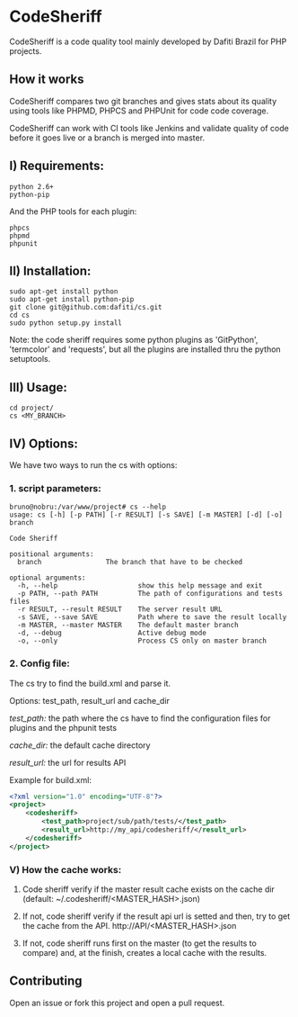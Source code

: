 # CodeSheriff

CodeSheriff is a code quality tool mainly developed by Dafiti Brazil for PHP
projects.

## How it works

CodeSheriff compares two git branches and gives stats about its quality
using tools like PHPMD, PHPCS and PHPUnit for code code coverage.

CodeSheriff can work with CI tools like Jenkins and validate quality of code
before it goes live or a branch is merged into master.

## I) Requirements:

```
python 2.6+
python-pip
```


And the PHP tools for each plugin:

```
phpcs
phpmd
phpunit
```

## II) Installation:

```shell
sudo apt-get install python
sudo apt-get install python-pip
git clone git@github.com:dafiti/cs.git
cd cs
sudo python setup.py install
```

Note: the code sheriff requires some python plugins as 'GitPython', 'termcolor' and 'requests', but all the plugins are installed thru the python setuptools.


## III) Usage:

```shell
cd project/
cs <MY_BRANCH>
```

## IV) Options:

We have two ways to run the cs with options:

### 1. script parameters:

```shell
bruno@nobru:/var/www/project# cs --help
usage: cs [-h] [-p PATH] [-r RESULT] [-s SAVE] [-m MASTER] [-d] [-o] branch

Code Sheriff

positional arguments:
  branch                The branch that have to be checked

optional arguments:
  -h, --help                    show this help message and exit
  -p PATH, --path PATH          The path of configurations and tests files
  -r RESULT, --result RESULT    The server result URL
  -s SAVE, --save SAVE          Path where to save the result locally
  -m MASTER, --master MASTER    The default master branch
  -d, --debug                   Active debug mode
  -o, --only                    Process CS only on master branch
 ```

### 2. Config file: 

The cs try to find the build.xml and parse it.

Options: test_path, result_url and cache_dir

*test_path:* the path where the cs have to find the configuration files for plugins and the phpunit tests

*cache_dir:* the default cache directory

*result_url:* the url for results API

Example for build.xml:

```xml
<?xml version="1.0" encoding="UTF-8"?>
<project>
    <codesheriff>
        <test_path>project/sub/path/tests/</test_path>
        <result_url>http://my_api/codesheriff/</result_url>
    </codesheriff>
</project>
```

### V) How the cache works:

1) Code sheriff verify if the master result cache exists on the cache dir (default: ~/.codesheriff/<MASTER_HASH>.json)

2) If not, code sheriff verify if the result api url is setted and then, try to get the cache from the API. http://API/<MASTER_HASH>.json

3) If not, code sheriff runs first on the master (to get the results to compare) and, at the finish, creates a local cache with the results.


## Contributing

Open an issue or fork this project and open a pull request.

